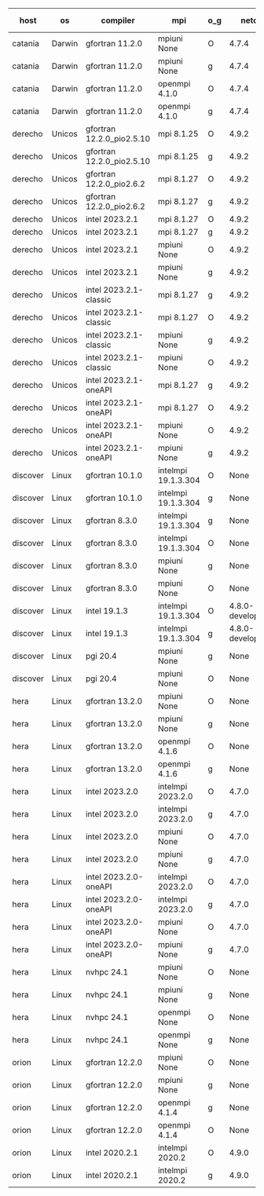 

| host     | os       | compiler                              | mpi                      | o_g        | netcdf        | build       | u_pass          | u_fail          | s_pass            | s_fail            | e_pass             | e_fail             | nuopc_pass       | nuopc_fail       | artifacts link          |
|----------|----------|---------------------------------------|--------------------------|------------|---------------|-------------|-----------------|-----------------|-------------------|-------------------|--------------------|--------------------|------------------|------------------|-------------------------|
| catania | Darwin | gfortran 11.2.0 | mpiuni None  | O | 4.7.4  | PASS | 12528 | 0 | 8 | 0 | 44 | 0 | None | None | <a href="https://github.com/esmf-org/esmf-test-artifacts/tree/57a336bfbd12a39d4067c8eafb74cb3b65f91133/develop/gfortran/11.2.0/O/mpiuni/None" target="_blank">57a336b</a> | 
| catania | Darwin | gfortran 11.2.0 | mpiuni None  | g | 4.7.4  | PASS | None | None | None | None | None | None | None | None | <a href="https://github.com/esmf-org/esmf-test-artifacts/tree/735a692e8c8261b4fb6e5021a500531e08f5d2fb/develop/gfortran/11.2.0/g/mpiuni/None" target="_blank">735a692</a> | 
| catania | Darwin | gfortran 11.2.0 | openmpi 4.1.0  | O | 4.7.4  | PASS | 14195 | 3 | 50 | 0 | 81 | 0 | 56 | 0 | <a href="https://github.com/esmf-org/esmf-test-artifacts/tree/4e9be8a8d5fb8686778463106678eeea4e1989a1/develop/gfortran/11.2.0/O/openmpi/4.1.0" target="_blank">4e9be8a</a> | 
| catania | Darwin | gfortran 11.2.0 | openmpi 4.1.0  | g | 4.7.4  | PASS | 14195 | 3 | 50 | 0 | 81 | 0 | 56 | 0 | <a href="https://github.com/esmf-org/esmf-test-artifacts/tree/080aa85370c669911e88255e9a62f71366a62c7f/develop/gfortran/11.2.0/g/openmpi/4.1.0" target="_blank">080aa85</a> | 
| derecho | Unicos | gfortran 12.2.0_pio2.5.10 | mpi 8.1.25  | O | 4.9.2  | PASS | 14198 | 0 | 50 | 0 | 81 | 0 | 56 | 0 | <a href="https://github.com/esmf-org/esmf-test-artifacts/tree/8dfe305738db52d703ff65e8a2d712222d673899/develop/gfortran/12.2.0_pio2.5.10/O/mpi/8.1.25" target="_blank">8dfe305</a> | 
| derecho | Unicos | gfortran 12.2.0_pio2.5.10 | mpi 8.1.25  | g | 4.9.2  | PASS | 14198 | 0 | 50 | 0 | 81 | 0 | 56 | 0 | <a href="https://github.com/esmf-org/esmf-test-artifacts/tree/564b054c53538f1886ba6c56d87d8914ef910989/develop/gfortran/12.2.0_pio2.5.10/g/mpi/8.1.25" target="_blank">564b054</a> | 
| derecho | Unicos | gfortran 12.2.0_pio2.6.2 | mpi 8.1.27  | O | 4.9.2  | PASS | 14198 | 0 | 50 | 0 | 81 | 0 | 56 | 0 | <a href="https://github.com/esmf-org/esmf-test-artifacts/tree/349cfaf06f8d9e53cf9dc950a945f08c913ada83/develop/gfortran/12.2.0_pio2.6.2/O/mpi/8.1.27" target="_blank">349cfaf</a> | 
| derecho | Unicos | gfortran 12.2.0_pio2.6.2 | mpi 8.1.27  | g | 4.9.2  | PASS | 14198 | 0 | 50 | 0 | 81 | 0 | 56 | 0 | <a href="https://github.com/esmf-org/esmf-test-artifacts/tree/b5185ef95c408843077a4d25e2fb83fc54984d02/develop/gfortran/12.2.0_pio2.6.2/g/mpi/8.1.27" target="_blank">b5185ef</a> | 
| derecho | Unicos | intel 2023.2.1 | mpi 8.1.27  | O | 4.9.2  | PASS | 14198 | 0 | 50 | 0 | 81 | 0 | 57 | 0 | <a href="https://github.com/esmf-org/esmf-test-artifacts/tree/f891bdcdb0f4d9a62301a4815d1f002f8aa29b66/develop/intel/2023.2.1/O/mpi/8.1.27" target="_blank">f891bdc</a> | 
| derecho | Unicos | intel 2023.2.1 | mpi 8.1.27  | g | 4.9.2  | PASS | 14198 | 0 | 50 | 0 | 81 | 0 | 57 | 0 | <a href="https://github.com/esmf-org/esmf-test-artifacts/tree/351befc1e69b383be3c17a8c48b4d09d25f707cb/develop/intel/2023.2.1/g/mpi/8.1.27" target="_blank">351befc</a> | 
| derecho | Unicos | intel 2023.2.1 | mpiuni None  | O | 4.9.2  | PASS | 12528 | 0 | 8 | 0 | 44 | 0 | None | None | <a href="https://github.com/esmf-org/esmf-test-artifacts/tree/a029672ae4ea0e4358ac4b0a422a9e12c6665427/develop/intel/2023.2.1/O/mpiuni/None" target="_blank">a029672</a> | 
| derecho | Unicos | intel 2023.2.1 | mpiuni None  | g | 4.9.2  | PASS | None | None | None | None | None | None | None | None | <a href="https://github.com/esmf-org/esmf-test-artifacts/tree/b04bb101d4dfb1071838922c1ed40572d489ab13/develop/intel/2023.2.1/g/mpiuni/None" target="_blank">b04bb10</a> | 
| derecho | Unicos | intel 2023.2.1-classic | mpi 8.1.27  | g | 4.9.2  | PASS | None | None | None | None | None | None | None | None | <a href="https://github.com/esmf-org/esmf-test-artifacts/tree/bc304f57080a54f8b28a76a0c9c1bbe5e7733fc9/develop/intel/2023.2.1-classic/g/mpi/8.1.27" target="_blank">bc304f5</a> | 
| derecho | Unicos | intel 2023.2.1-classic | mpi 8.1.27  | O | 4.9.2  | PASS | None | None | None | None | None | None | None | None | <a href="https://github.com/esmf-org/esmf-test-artifacts/tree/5c55162241845dbaa42eb7e47a5257e802cc34ae/develop/intel/2023.2.1-classic/O/mpi/8.1.27" target="_blank">5c55162</a> | 
| derecho | Unicos | intel 2023.2.1-classic | mpiuni None  | g | 4.9.2  | PASS | None | None | None | None | None | None | None | None | <a href="https://github.com/esmf-org/esmf-test-artifacts/tree/af6426a58f8b6245623367c5467421284cbef676/develop/intel/2023.2.1-classic/g/mpiuni/None" target="_blank">af6426a</a> | 
| derecho | Unicos | intel 2023.2.1-classic | mpiuni None  | O | 4.9.2  | PASS | None | None | None | None | None | None | None | None | <a href="https://github.com/esmf-org/esmf-test-artifacts/tree/3a47547ec34fc44c479717df731806ebe7043b8e/develop/intel/2023.2.1-classic/O/mpiuni/None" target="_blank">3a47547</a> | 
| derecho | Unicos | intel 2023.2.1-oneAPI | mpi 8.1.27  | g | 4.9.2  | PASS | None | None | None | None | None | None | None | None | <a href="https://github.com/esmf-org/esmf-test-artifacts/tree/740a5a6200d29112a2f143f41b370432335c0043/develop/intel/2023.2.1-oneAPI/g/mpi/8.1.27" target="_blank">740a5a6</a> | 
| derecho | Unicos | intel 2023.2.1-oneAPI | mpi 8.1.27  | O | 4.9.2  | PASS | None | None | None | None | None | None | None | None | <a href="https://github.com/esmf-org/esmf-test-artifacts/tree/5931646b71eb3b6a177101ab2fb7cf24a2f84a4e/develop/intel/2023.2.1-oneAPI/O/mpi/8.1.27" target="_blank">5931646</a> | 
| derecho | Unicos | intel 2023.2.1-oneAPI | mpiuni None  | O | 4.9.2  | PASS | None | None | None | None | None | None | None | None | <a href="https://github.com/esmf-org/esmf-test-artifacts/tree/3aed5a1ea3a09b34660c5a8118fe18c1a7cc0695/develop/intel/2023.2.1-oneAPI/O/mpiuni/None" target="_blank">3aed5a1</a> | 
| derecho | Unicos | intel 2023.2.1-oneAPI | mpiuni None  | g | 4.9.2  | PASS | None | None | None | None | None | None | None | None | <a href="https://github.com/esmf-org/esmf-test-artifacts/tree/be8623fda79affdad9b5f01c8484f84b9925ac82/develop/intel/2023.2.1-oneAPI/g/mpiuni/None" target="_blank">be8623f</a> | 
| discover | Linux | gfortran 10.1.0 | intelmpi 19.1.3.304  | O | None  | PASS | 14183 | 15 | 50 | 0 | 81 | 0 | 56 | 0 | <a href="https://github.com/esmf-org/esmf-test-artifacts/tree/bf17c39fb1783e8c451ad07544c946eaabbd64cc/develop/gfortran/10.1.0/O/intelmpi/19.1.3.304" target="_blank">bf17c39</a> | 
| discover | Linux | gfortran 10.1.0 | intelmpi 19.1.3.304  | g | None  | PASS | 14183 | 15 | 50 | 0 | 81 | 0 | 56 | 0 | <a href="https://github.com/esmf-org/esmf-test-artifacts/tree/4b3aeda55aff92aeb1a90f0500040357ab616015/develop/gfortran/10.1.0/g/intelmpi/19.1.3.304" target="_blank">4b3aeda</a> | 
| discover | Linux | gfortran 8.3.0 | intelmpi 19.1.3.304  | g | None  | PASS | 14183 | 15 | 50 | 0 | 81 | 0 | 56 | 0 | <a href="https://github.com/esmf-org/esmf-test-artifacts/tree/ef095a27d169d8ffc5adbe7aa83462d0af6b8913/develop/gfortran/8.3.0/g/intelmpi/19.1.3.304" target="_blank">ef095a2</a> | 
| discover | Linux | gfortran 8.3.0 | intelmpi 19.1.3.304  | O | None  | PASS | 14183 | 15 | 50 | 0 | 81 | 0 | 56 | 0 | <a href="https://github.com/esmf-org/esmf-test-artifacts/tree/2974830196b6e1136da6b73f29c5a9795f106f7f/develop/gfortran/8.3.0/O/intelmpi/19.1.3.304" target="_blank">2974830</a> | 
| discover | Linux | gfortran 8.3.0 | mpiuni None  | g | None  | PASS | 12528 | 0 | 8 | 0 | 44 | 0 | None | None | <a href="https://github.com/esmf-org/esmf-test-artifacts/tree/e2d6de83093e6f7a655efd2277a426c9ef5a5c51/develop/gfortran/8.3.0/g/mpiuni/None" target="_blank">e2d6de8</a> | 
| discover | Linux | gfortran 8.3.0 | mpiuni None  | O | None  | PASS | 12528 | 0 | 8 | 0 | 44 | 0 | None | None | <a href="https://github.com/esmf-org/esmf-test-artifacts/tree/f5b04c705deddcf2188c1376e298ed31419b8708/develop/gfortran/8.3.0/O/mpiuni/None" target="_blank">f5b04c7</a> | 
| discover | Linux | intel 19.1.3 | intelmpi 19.1.3.304  | O | 4.8.0-development  | PASS | 14198 | 0 | 50 | 0 | 81 | 0 | 56 | 0 | <a href="https://github.com/esmf-org/esmf-test-artifacts/tree/0c5e4a49256642a8e9f5df04c5da5590b5e5d36a/develop/intel/19.1.3/O/intelmpi/19.1.3.304" target="_blank">0c5e4a4</a> | 
| discover | Linux | intel 19.1.3 | intelmpi 19.1.3.304  | g | 4.8.0-development  | PASS | 14198 | 0 | 50 | 0 | 81 | 0 | 56 | 0 | <a href="https://github.com/esmf-org/esmf-test-artifacts/tree/d4fef76cf31a41962e3d1cbb345e036d896fb930/develop/intel/19.1.3/g/intelmpi/19.1.3.304" target="_blank">d4fef76</a> | 
| discover | Linux | pgi 20.4 | mpiuni None  | g | None  | PASS | 12528 | 0 | 8 | 0 | 44 | 0 | None | None | <a href="https://github.com/esmf-org/esmf-test-artifacts/tree/8a779a893eef46a363ba90ac20197b0f94d23563/develop/pgi/20.4/g/mpiuni/None" target="_blank">8a779a8</a> | 
| discover | Linux | pgi 20.4 | mpiuni None  | O | None  | PASS | 12528 | 0 | 8 | 0 | 44 | 0 | None | None | <a href="https://github.com/esmf-org/esmf-test-artifacts/tree/c9503b923f5c4f212e1456bfd11f85717bbdf6d3/develop/pgi/20.4/O/mpiuni/None" target="_blank">c9503b9</a> | 
| hera | Linux | gfortran 13.2.0 | mpiuni None  | O | None  | PASS | 12528 | 0 | 8 | 0 | 44 | 0 | None | None | <a href="https://github.com/esmf-org/esmf-test-artifacts/tree/42c147d49035c7092a5241dcbd04c727c28e1177/develop/gfortran/13.2.0/O/mpiuni/None" target="_blank">42c147d</a> | 
| hera | Linux | gfortran 13.2.0 | mpiuni None  | g | None  | PASS | 12528 | 0 | 8 | 0 | 44 | 0 | None | None | <a href="https://github.com/esmf-org/esmf-test-artifacts/tree/a8e13b6fd59ad0ae49e96d8da9ac87c6e006b27e/develop/gfortran/13.2.0/g/mpiuni/None" target="_blank">a8e13b6</a> | 
| hera | Linux | gfortran 13.2.0 | openmpi 4.1.6  | O | None  | PASS | 14198 | 0 | 50 | 0 | 81 | 0 | 56 | 0 | <a href="https://github.com/esmf-org/esmf-test-artifacts/tree/a88d5798ba81a2a329e032bed204e39f721740a5/develop/gfortran/13.2.0/O/openmpi/4.1.6" target="_blank">a88d579</a> | 
| hera | Linux | gfortran 13.2.0 | openmpi 4.1.6  | g | None  | PASS | 14198 | 0 | 50 | 0 | 81 | 0 | 56 | 0 | <a href="https://github.com/esmf-org/esmf-test-artifacts/tree/7adddd36a1facc26651b14e83b07e5b9a7ab3597/develop/gfortran/13.2.0/g/openmpi/4.1.6" target="_blank">7adddd3</a> | 
| hera | Linux | intel 2023.2.0 | intelmpi 2023.2.0  | O | 4.7.0  | PASS | 14198 | 0 | 50 | 0 | 81 | 0 | 56 | 0 | <a href="https://github.com/esmf-org/esmf-test-artifacts/tree/07a9c5ac35be5f074a92c03b35c743d448ca9385/develop/intel/2023.2.0/O/intelmpi/2023.2.0" target="_blank">07a9c5a</a> | 
| hera | Linux | intel 2023.2.0 | intelmpi 2023.2.0  | g | 4.7.0  | PASS | 14198 | 0 | 50 | 0 | 81 | 0 | 56 | 0 | <a href="https://github.com/esmf-org/esmf-test-artifacts/tree/25404084f636183b0a74dbf837c46f186f9bd7de/develop/intel/2023.2.0/g/intelmpi/2023.2.0" target="_blank">2540408</a> | 
| hera | Linux | intel 2023.2.0 | mpiuni None  | O | 4.7.0  | PASS | 12528 | 0 | 8 | 0 | 44 | 0 | None | None | <a href="https://github.com/esmf-org/esmf-test-artifacts/tree/b5fb60ceb6a4af8f6c7f741aad0ad177a8efa96a/develop/intel/2023.2.0/O/mpiuni/None" target="_blank">b5fb60c</a> | 
| hera | Linux | intel 2023.2.0 | mpiuni None  | g | 4.7.0  | PASS | 12528 | 0 | 8 | 0 | 44 | 0 | None | None | <a href="https://github.com/esmf-org/esmf-test-artifacts/tree/8ffe666f3f0aca7cb4b219819aa25ecb8f8430ca/develop/intel/2023.2.0/g/mpiuni/None" target="_blank">8ffe666</a> | 
| hera | Linux | intel 2023.2.0-oneAPI | intelmpi 2023.2.0  | O | 4.7.0  | PASS | 14198 | 0 | 49 | 1 | 81 | 0 | 56 | 0 | <a href="https://github.com/esmf-org/esmf-test-artifacts/tree/185a4b7b06642ac7bdab41ce82a59c6cdcba58b7/develop/intel/2023.2.0-oneAPI/O/intelmpi/2023.2.0" target="_blank">185a4b7</a> | 
| hera | Linux | intel 2023.2.0-oneAPI | intelmpi 2023.2.0  | g | 4.7.0  | PASS | 14198 | 0 | 50 | 0 | 81 | 0 | 56 | 0 | <a href="https://github.com/esmf-org/esmf-test-artifacts/tree/f6879266b6b6584b862731c5fbb9f8cb3ea0186c/develop/intel/2023.2.0-oneAPI/g/intelmpi/2023.2.0" target="_blank">f687926</a> | 
| hera | Linux | intel 2023.2.0-oneAPI | mpiuni None  | O | 4.7.0  | PASS | 12528 | 0 | 8 | 0 | 44 | 0 | None | None | <a href="https://github.com/esmf-org/esmf-test-artifacts/tree/acc0bdb5eb0cf4b6876ca88e43db4af612deec12/develop/intel/2023.2.0-oneAPI/O/mpiuni/None" target="_blank">acc0bdb</a> | 
| hera | Linux | intel 2023.2.0-oneAPI | mpiuni None  | g | 4.7.0  | PASS | 12528 | 0 | 8 | 0 | 44 | 0 | None | None | <a href="https://github.com/esmf-org/esmf-test-artifacts/tree/32576490fb9e2afe6822b4cfe3a557a6bce4ed47/develop/intel/2023.2.0-oneAPI/g/mpiuni/None" target="_blank">3257649</a> | 
| hera | Linux | nvhpc 24.1 | mpiuni None  | O | None  | PASS | 12528 | 0 | 8 | 0 | 44 | 0 | None | None | <a href="https://github.com/esmf-org/esmf-test-artifacts/tree/3d10d63e4cb08c04449e706d1d745aadeae052e7/develop/nvhpc/24.1/O/mpiuni/None" target="_blank">3d10d63</a> | 
| hera | Linux | nvhpc 24.1 | mpiuni None  | g | None  | PASS | 12528 | 0 | 8 | 0 | 44 | 0 | None | None | <a href="https://github.com/esmf-org/esmf-test-artifacts/tree/a40f648827cba26c7d4b85e4f7ad35e8d14762e7/develop/nvhpc/24.1/g/mpiuni/None" target="_blank">a40f648</a> | 
| hera | Linux | nvhpc 24.1 | openmpi None  | O | None  | PASS | 14198 | 0 | 50 | 0 | 81 | 0 | 56 | 0 | <a href="https://github.com/esmf-org/esmf-test-artifacts/tree/c81d34ac762a64879093ba6d622db59bbb194ebb/develop/nvhpc/24.1/O/openmpi/None" target="_blank">c81d34a</a> | 
| hera | Linux | nvhpc 24.1 | openmpi None  | g | None  | PASS | 14198 | 0 | 50 | 0 | 81 | 0 | 56 | 0 | <a href="https://github.com/esmf-org/esmf-test-artifacts/tree/2ff05c878ffdc480305ee56c5350b3440acc84d5/develop/nvhpc/24.1/g/openmpi/None" target="_blank">2ff05c8</a> | 
| orion | Linux | gfortran 12.2.0 | mpiuni None  | O | None  | FAIL | None | None | None | None | None | None | None | None | <a href="https://github.com/esmf-org/esmf-test-artifacts/tree/d8566d4c03948889dd8b785a7cddcfc0db312125/develop/gfortran/12.2.0/O/mpiuni/None" target="_blank">d8566d4</a> | 
| orion | Linux | gfortran 12.2.0 | mpiuni None  | g | None  | FAIL | None | None | None | None | None | None | None | None | <a href="https://github.com/esmf-org/esmf-test-artifacts/tree/dc9f45142f3bd09db205d44776c0b8b759b11879/develop/gfortran/12.2.0/g/mpiuni/None" target="_blank">dc9f451</a> | 
| orion | Linux | gfortran 12.2.0 | openmpi 4.1.4  | g | None  | FAIL | None | None | None | None | None | None | None | None | <a href="https://github.com/esmf-org/esmf-test-artifacts/tree/e7943533f553b6345b9f3a7762c5e172e035e766/develop/gfortran/12.2.0/g/openmpi/4.1.4" target="_blank">e794353</a> | 
| orion | Linux | gfortran 12.2.0 | openmpi 4.1.4  | O | None  | FAIL | None | None | None | None | None | None | None | None | <a href="https://github.com/esmf-org/esmf-test-artifacts/tree/d21eb6f858271c25362a40be4ff9a5ca0340cfc8/develop/gfortran/12.2.0/O/openmpi/4.1.4" target="_blank">d21eb6f</a> | 
| orion | Linux | intel 2020.2.1 | intelmpi 2020.2  | O | 4.9.0  | FAIL | None | None | None | None | None | None | None | None | <a href="https://github.com/esmf-org/esmf-test-artifacts/tree/85a5d3aad4a981bf74176b066082d1dac5d14964/develop/intel/2020.2.1/O/intelmpi/2020.2" target="_blank">85a5d3a</a> | 
| orion | Linux | intel 2020.2.1 | intelmpi 2020.2  | g | 4.9.0  | FAIL | None | None | None | None | None | None | None | None | <a href="https://github.com/esmf-org/esmf-test-artifacts/tree/13adc8df6bb255e43ae720f40c3738a1fabfdc12/develop/intel/2020.2.1/g/intelmpi/2020.2" target="_blank">13adc8d</a> | 
